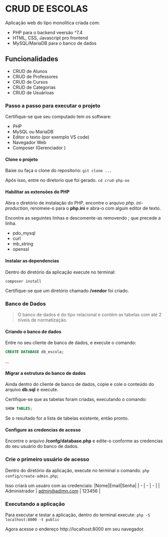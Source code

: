 # CRUD DE ESCOLAS

Aplicação web do tipo monolitica criada com:
- PHP para o backend  veersão ^7.4
- HTML, CSS, Javascript pro frontend
- MySQL/MariaDB para o banco de dados

## Funcionalidades

- CRUD de Alunos
- CRUD de Professores
- CRUD de Cursos
- CRUD de Categorias
- CRUD de Usuárioas

### Passo a passo para executar o projeto

Certifique-se que seu computado tem os software:
- PHP
- MySQL ou MariaDB
- Editor o texto (por exemplo VS code)
- Navegador Web
- Composer (Gerenciador )

#### Clone o projeto
Baixe ou faça o clone do repositorio:
`git clone ...`

Após isso, entre no diretorio que foi gerado.
`cd crud-php-oo`

#### Habilitar as extensões do PHP
Abra o diretório de instalação do PHP, encontre o arquivo *php.
ini-production*, renomeie-o para o **php.ini** e abra-o com algum editor de texto.

Encontre as seguintes linhas e descomente-as removendo ; que precede a linha.
- pdo_mysql
- curl
- mb_string
- openssl

#### Instalar as dependencias

Dentro do diretório da aplicação execute no terminal:

`composer install`

Certifique-se que um diretório chamado **/vendor** foi criado.

### Banco de Dados

> O banco de dados é do tipo relacional e contém as tabelas com até 2 níveis de normatização.

#### Criando o banco de dados

Entre no seu cliente de banco de dados, e execute o comando:

```sql
CREATE DATABASE db_escola;
```
...
#### Migrar a estrutura do banco de dados
Ainda dentro do cliente de banco de dados, copie e cole o conteúdo do arquivo
**db.sql** e execute.

Certifique-se que as tabelas foram criadas, executando o comando:

```sql
SHOW TABLES;
```

Se o resultado for a lista de tabelas existente, então pronto.

#### Configure as credencias de acesso
Encontre o arquivo **/confg/database.php** e edite-o conforme as credencias
do seu usuário do banco de dados.

### Crie o primeiro usuário de acesso
Dentro do diretório da aplicação, execute no terminal o comando.
`php config/create-admin.php`;

Isso criará um usuáro com as credenciais:
|Nome|Email|Senha|
| -  | -   | -   |
| Administrador | admin@adimn.com | 123456 |

### Executando a aplicação 
Para executar e testar a aplicação, dentro do terminal execute:
`php -S localhost:8000 -t public`

Agora acesse o endereço http://localhost:8000 em seu navegador.